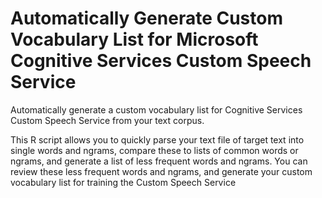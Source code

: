 # Automatically Generate Custom Vocabulary List for Microsoft Cognitive Services Custom Speech Service
Automatically generate a custom vocabulary list for Cognitive Services Custom Speech Service from your text corpus.

This R script allows you to quickly parse your text file of target text into single words and ngrams, compare these to lists of common words or ngrams, and generate a list of less frequent words and ngrams.  You can review these less frequent words and ngrams, and generate your custom vocabulary list for training the Custom Speech Service
